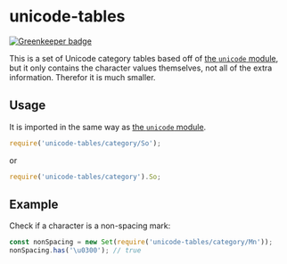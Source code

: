 # unicode-tables

[![Greenkeeper badge](https://badges.greenkeeper.io/tech4him1/unicode-tables.svg)](https://greenkeeper.io/)

This is a set of Unicode category tables based off of [the `unicode` module](https://github.com/eversport/node-unicodetable), but it only contains the character values themselves, not all of the extra information. Therefor it is much smaller.

## Usage

It is imported in the same way as [the `unicode` module](https://github.com/eversport/node-unicodetable).
```js
require('unicode-tables/category/So');
```
or
```js
require('unicode-tables/category').So;
```

## Example

Check if a character is a non-spacing mark:
```js
const nonSpacing = new Set(require('unicode-tables/category/Mn'));
nonSpacing.has('\u0300'); // true
```